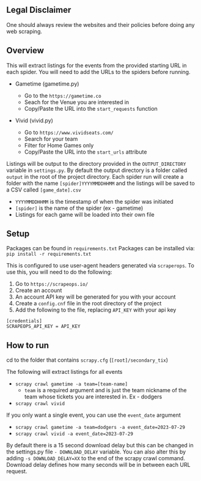 ## Legal Disclaimer
One should always review the websites and their policies before doing any web scraping.

## Overview
This will extract listings for the events from the provided starting URL in each spider. You will need to add the URLs to the spiders before running.

  - Gametime (gametime.py)
    - Go to the `https://gametime.co`
    - Seach for the Venue you are interested in
    - Copy/Paste the URL into the `start_requests` function

  - Vivid (vivid.py)
    - Go to `https://www.vividseats.com/`
    - Search for your team
    - Filter for Home Games only
    - Copy/Paste the URL into the `start_urls` attribute

Listings will be output to the directory provided in the `OUTPUT_DIRECTORY` variable in
    `settings.py`. By default the output directory is a folder called `output` in the root of the project directory.
Each spider run will create a folder with the name `[spider]YYYYMMDDHHMM` and the listings will be saved to a CSV called `[game_date].csv`
  - `YYYYMMDDHHMM` is the timestamp of when the spider was initiated
  - `[spider]` is the name of the spider (ex - gametime)
  - Listings for each game will be loaded into their own file


## Setup
Packages can be found in `requirements.txt`
Packages can be installed via: `pip install -r requirements.txt`

This is configured to use user-agent headers generated via `scraperops`. To use this, you will need to do the following:
1. Go to `https://scrapeops.io/`
2. Create an account
3. An account API key will be generated for you with your account
4. Create a `config.cnf` file in the root directory of the project
5. Add the following to the file, replacing `API_KEY` with your api key
```
[credentials]
SCRAPEOPS_API_KEY = API_KEY
```

## How to run
cd to the folder that contains `scrapy.cfg` (`[root]/secondary_tix`)

The following will extract listings for all events
  - `scrapy crawl gametime -a team=[team-name]`
    - `team` is a required argument and is just the team nickname of the team whose tickets you are interested in. Ex - dodgers
  - `scrapy crawl vivid`

If you only want a single event, you can use the `event_date` argument
  - `scrapy crawl gametime -a team=dodgers -a event_date=2023-07-29`
  - `scrapy crawl vivid -a event_date=2023-07-29`

By default there is a 15 second download delay but this can be changed in the 
    settings.py file `- DOWNLOAD_DELAY` variable. 
You can also alter this by adding `-s DOWNLOAD_DELAY=XX` to the end of the scrapy crawl command. Download delay defines how many seconds will be in between each URL request.